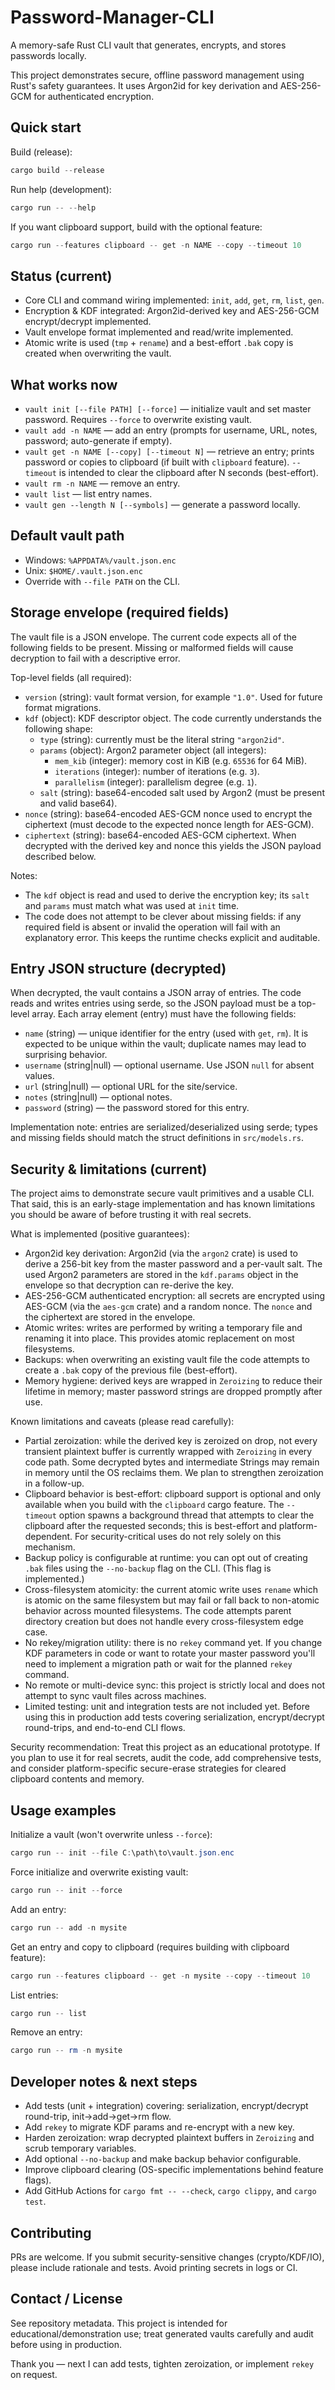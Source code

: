 ﻿# Password-Manager-CLI

A memory-safe Rust CLI vault that generates, encrypts, and stores passwords locally.

This project demonstrates secure, offline password management using Rust's safety guarantees. It uses Argon2id for key derivation and AES-256-GCM for authenticated encryption.

Quick start
-----------

Build (release):

```powershell
cargo build --release
```

Run help (development):

```powershell
cargo run -- --help
```

If you want clipboard support, build with the optional feature:

```powershell
cargo run --features clipboard -- get -n NAME --copy --timeout 10
```

Status (current)
----------------
- Core CLI and command wiring implemented: `init`, `add`, `get`, `rm`, `list`, `gen`.
- Encryption & KDF integrated: Argon2id-derived key and AES-256-GCM encrypt/decrypt implemented.
- Vault envelope format implemented and read/write implemented.
- Atomic write is used (`tmp` + `rename`) and a best-effort `.bak` copy is created when overwriting the vault.

What works now
--------------
- `vault init [--file PATH] [--force]` — initialize vault and set master password. Requires `--force` to overwrite existing vault.
- `vault add -n NAME` — add an entry (prompts for username, URL, notes, password; auto-generate if empty).
- `vault get -n NAME [--copy] [--timeout N]` — retrieve an entry; prints password or copies to clipboard (if built with `clipboard` feature). `--timeout` is intended to clear the clipboard after N seconds (best-effort).
- `vault rm -n NAME` — remove an entry.
- `vault list` — list entry names.
- `vault gen --length N [--symbols]` — generate a password locally.

Default vault path
------------------
- Windows: `%APPDATA%/vault.json.enc`
- Unix: `$HOME/.vault.json.enc`
- Override with `--file PATH` on the CLI.

Storage envelope (required fields)
---------------------------------
The vault file is a JSON envelope. The current code expects all of the following fields to be present. Missing or malformed fields will cause decryption to fail with a descriptive error.

Top-level fields (all required):

- `version` (string): vault format version, for example `"1.0"`. Used for future format migrations.
- `kdf` (object): KDF descriptor object. The code currently understands the following shape:
  - `type` (string): currently must be the literal string `"argon2id"`.
  - `params` (object): Argon2 parameter object (all integers):
    - `mem_kib` (integer): memory cost in KiB (e.g. `65536` for 64 MiB).
    - `iterations` (integer): number of iterations (e.g. `3`).
    - `parallelism` (integer): parallelism degree (e.g. `1`).
  - `salt` (string): base64-encoded salt used by Argon2 (must be present and valid base64).
- `nonce` (string): base64-encoded AES-GCM nonce used to encrypt the ciphertext (must decode to the expected nonce length for AES-GCM).
- `ciphertext` (string): base64-encoded AES-GCM ciphertext. When decrypted with the derived key and nonce this yields the JSON payload described below.

Notes:
- The `kdf` object is read and used to derive the encryption key; its `salt` and `params` must match what was used at `init` time.
- The code does not attempt to be clever about missing fields: if any required field is absent or invalid the operation will fail with an explanatory error. This keeps the runtime checks explicit and auditable.

Entry JSON structure (decrypted)
--------------------------------
When decrypted, the vault contains a JSON array of entries. The code reads and writes entries using serde, so the JSON payload must be a top-level array. Each array element (entry) must have the following fields:

- `name` (string) — unique identifier for the entry (used with `get`, `rm`). It is expected to be unique within the vault; duplicate names may lead to surprising behavior.
- `username` (string|null) — optional username. Use JSON `null` for absent values.
- `url` (string|null) — optional URL for the site/service.
- `notes` (string|null) — optional notes.
- `password` (string) — the password stored for this entry.

Implementation note: entries are serialized/deserialized using serde; types and missing fields should match the struct definitions in `src/models.rs`.

Security & limitations (current)
--------------------------------

The project aims to demonstrate secure vault primitives and a usable CLI. That said, this is an early-stage implementation and has known limitations you should be aware of before trusting it with real secrets.

What is implemented (positive guarantees):

- Argon2id key derivation: Argon2id (via the `argon2` crate) is used to derive a 256-bit key from the master password and a per-vault salt. The used Argon2 parameters are stored in the `kdf.params` object in the envelope so that decryption can re-derive the key.
- AES-256-GCM authenticated encryption: all secrets are encrypted using AES-GCM (via the `aes-gcm` crate) and a random nonce. The `nonce` and the ciphertext are stored in the envelope.
- Atomic writes: writes are performed by writing a temporary file and renaming it into place. This provides atomic replacement on most filesystems.
- Backups: when overwriting an existing vault file the code attempts to create a `.bak` copy of the previous file (best-effort).
- Memory hygiene: derived keys are wrapped in `Zeroizing` to reduce their lifetime in memory; master password strings are dropped promptly after use.

Known limitations and caveats (please read carefully):

- Partial zeroization: while the derived key is zeroized on drop, not every transient plaintext buffer is currently wrapped with `Zeroizing` in every code path. Some decrypted bytes and intermediate Strings may remain in memory until the OS reclaims them. We plan to strengthen zeroization in a follow-up.
- Clipboard behavior is best-effort: clipboard support is optional and only available when you build with the `clipboard` cargo feature. The `--timeout` option spawns a background thread that attempts to clear the clipboard after the requested seconds; this is best-effort and platform-dependent. For security-critical uses do not rely solely on this mechanism.
- Backup policy is configurable at runtime: you can opt out of creating `.bak` files using the `--no-backup` flag on the CLI. (This flag is implemented.)
- Cross-filesystem atomicity: the current atomic write uses `rename` which is atomic on the same filesystem but may fail or fall back to non-atomic behavior across mounted filesystems. The code attempts parent directory creation but does not handle every cross-filesystem edge case.
- No rekey/migration utility: there is no `rekey` command yet. If you change KDF parameters in code or want to rotate your master password you'll need to implement a migration path or wait for the planned `rekey` command.
- No remote or multi-device sync: this project is strictly local and does not attempt to sync vault files across machines.
- Limited testing: unit and integration tests are not included yet. Before using this in production add tests covering serialization, encrypt/decrypt round-trips, and end-to-end CLI flows.

Security recommendation: Treat this project as an educational prototype. If you plan to use it for real secrets, audit the code, add comprehensive tests, and consider platform-specific secure-erase strategies for cleared clipboard contents and memory.

Usage examples
--------------

Initialize a vault (won't overwrite unless `--force`):

```powershell
cargo run -- init --file C:\path\to\vault.json.enc
```

Force initialize and overwrite existing vault:

```powershell
cargo run -- init --force
```

Add an entry:

```powershell
cargo run -- add -n mysite
```

Get an entry and copy to clipboard (requires building with clipboard feature):

```powershell
cargo run --features clipboard -- get -n mysite --copy --timeout 10
```

List entries:

```powershell
cargo run -- list
```

Remove an entry:

```powershell
cargo run -- rm -n mysite
```

Developer notes & next steps
---------------------------
- Add tests (unit + integration) covering: serialization, encrypt/decrypt round-trip, init->add->get->rm flow.
- Add `rekey` to migrate KDF params and re-encrypt with a new key.
- Harden zeroization: wrap decrypted plaintext buffers in `Zeroizing` and scrub temporary variables.
- Add optional `--no-backup` and make backup behavior configurable.
- Improve clipboard clearing (OS-specific implementations behind feature flags).
- Add GitHub Actions for `cargo fmt -- --check`, `cargo clippy`, and `cargo test`.

Contributing
------------
PRs are welcome. If you submit security-sensitive changes (crypto/KDF/IO), please include rationale and tests. Avoid printing secrets in logs or CI.

Contact / License
-----------------
See repository metadata. This project is intended for educational/demonstration use; treat generated vaults carefully and audit before using in production.

Thank you — next I can add tests, tighten zeroization, or implement `rekey` on request.
